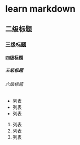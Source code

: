 # learn markdown
## 二级标题
### 三级标题
#### 四级标题
##### 五级标题
###### 六级标题

- 列表
- 列表
- 列表

1. 列表
2. 列表
3. 列表


